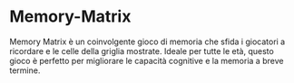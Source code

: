 # Memory-Matrix
Memory Matrix è un coinvolgente gioco di memoria che sfida i giocatori a ricordare e le celle della griglia mostrate. Ideale per tutte le età, questo gioco è perfetto per migliorare le capacità cognitive e la memoria a breve termine.
